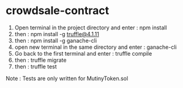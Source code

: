 # crowdsale-contract

1) Open terminal in the project directory and enter : npm install
2) then : npm install -g truffle@4.1.11
3) then : npm install -g ganache-cli
4) open new terminal in the same directory and enter : ganache-cli
5) Go back to the first terminal and enter : truffle compile
6) then : truffle migrate
7) then : truffle test

Note : Tests are only written for MutinyToken.sol
